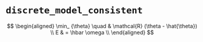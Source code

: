 # `discrete_model_consistent`

$$
\begin{aligned}
 \min_ {\theta} \quad & \mathcal{R} (\theta - \hat{\theta}) \\ 
 E & = \hbar \omega \\ 
\end{aligned}
$$
